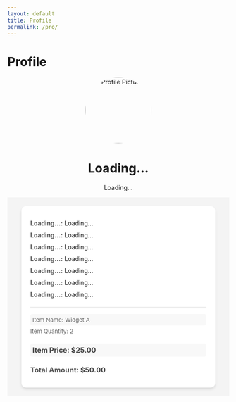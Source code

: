 ```yaml
---
layout: default
title: Profile
permalink: /pro/
---
```


# Profile

<title>Profile Page</title>

<div id="profilePage">
  <div class="profile-container">
    <img id="profilePicture" src="default-avatar.png" alt="Profile Picture">
    <h1 id="profileName">Loading...</h1>
    <p id="profileEmail">Loading...</p>
  </div>

 <div id="results-container">
  <div class="result-card">
    <p><strong>Loading...:</strong> Loading...</p>
    <p><strong>Loading...:</strong> Loading...</p>
    <p><strong>Loading...:</strong> Loading...</p>
    <p><strong>Loading...:</strong> Loading...</p>
    <p><strong>Loading...:</strong> Loading...</p>
    <p><strong>Loading...:</strong> Loading...</p>
    <p><strong>Loading...:</strong> Loading...</p>
    <div>
      <p>Item Name: Widget A</p>
      <p>Item Quantity: 2</p>
      <p>Item Price: $25.00</p>
    </div>
    <p><strong>Total Amount:</strong> $50.00</p>
  </div>
</div>




  <style>
  /* Add some basic styles */
  .profile-container {
    text-align: center;
  }

  .profile-container img {
    width: 150px;
    height: 150px;
    border-radius: 50%;
  }

  .account-info {
    margin-top: 20px;
  }

  .account-info p {
    margin: 5px 0;
  }

/* Results Container */
#results-container {
  display: flex;
  flex-wrap: wrap;
  gap: 20px;
  padding: 20px;
  justify-content: center;
  background-color: #f4f4f4;
}

/* Individual Result Card */
.result-card {
  background-color: #fff;
  border-radius: 10px;
  box-shadow: 0 4px 6px rgba(0, 0, 0, 0.1);
  padding: 20px;
  max-width: 400px;
  width: 100%;
  transition: transform 0.3s ease, box-shadow 0.3s ease;
}

.result-card:hover {
  transform: translateY(-5px);
  box-shadow: 0 6px 12px rgba(0, 0, 0, 0.15);
}

/* Result Card Content */
.result-card p {
  margin: 10px 0;
  font-size: 14px;
}

.result-card strong {
  color: #555;
}

/* Items Section */
.result-card div {
  margin-top: 20px;
  border-top: 1px solid #ddd;
  padding-top: 10px;
}

.result-card div p {
  margin: 5px 0;
  font-size: 13px;
  color: #666;
}

.result-card div p:nth-child(odd) {
  background-color: #f8f8f8;
  padding: 5px;
  border-radius: 5px;
}

/* Total Amount */
.result-card p:last-of-type {
  font-size: 16px;
  font-weight: bold;
  color: #444;
  margin-top: 20px;
}

/* Responsive Design */
@media (max-width: 768px) {
  #results-container {
    flex-direction: column;
    align-items: center;
  }

  .result-card {
    max-width: 90%;
  }
}
</style>




<script>
  const apiUrl = "https://script.google.com/macros/s/AKfycbyY9UyIOjwuLlJ0YK_KleuXXiEfkr1rnivBtbW-x1Ptn9YB4fS9ypBeCZPUECMsdpxt/exec"; // Replace with your Web App URL

  // Fetch data by email
  async function fetchDataByEmail(email) {
  try {
    console.log("Fetching data for email:", email);

    const response = await fetch(`${apiUrl}?email=${encodeURIComponent(email)}`);
    console.log("Response received:", response);

    if (!response.ok) {
      console.error(`HTTP Error: ${response.status}`);
      throw new Error(`HTTP error! Status: ${response.status}`);
    }

    const data = await response.json();
    console.log("Raw API Response:", data);

    // Validate and filter data for the given email
    const filteredData = data.filter(record => record.email === email);
    console.log("Filtered Data:", filteredData);

    if (filteredData.length === 0) {
      console.warn("No data found for the provided email.");
      displayResults([]);
      return;
    }

    displayResults(filteredData);
  } catch (error) {
    console.error("Fetch Error:", error);
    displayResults([]);
  }
}


  // Format address
  function formatAddress(street, city, state, postal, country) {
    return [street, city, state, postal, country]
      .map(part => part || "N/A")
      .join(", ");
  }

  // Display results
  function displayResults(results) {
    const resultsContainer = document.getElementById("results-container");
    resultsContainer.innerHTML = ""; // Clear previous results

    if (results.length === 0) {
      resultsContainer.innerHTML = "<p>No results found.</p>";
      return;
    }

    const groupedResults = results.reduce((acc, result) => {
      const { orderId } = result;

      if (!acc[orderId]) {
        acc[orderId] = {
          ...result,
          items: [],
          totalAmount: 0
        };
      }

      const itemTotal = parseFloat(result.itemPrice || 0) * parseInt(result.itemQuantity || 0, 10);
      acc[orderId].items.push({
        itemName: result.itemName,
        itemQuantity: result.itemQuantity,
        itemPrice: result.itemPrice,
        itemTotal: itemTotal
      });

      acc[orderId].totalAmount += itemTotal;
      return acc;
    }, {});

    Object.values(groupedResults).forEach(order => {
      const resultCard = document.createElement("div");
      resultCard.className = "result-card";

      let itemsHTML = order.items
        .map(
          item => `
          <p>Item Name: ${item.itemName || "N/A"}</p>
          <p>Item Quantity: ${item.itemQuantity || "N/A"}</p>
          <p>Item Price: $${parseFloat(item.itemPrice || 0).toFixed(2)}</p>
          <p>Item Total: $${item.itemTotal.toFixed(2)}</p>
          <hr>`
        )
        .join("");

      resultCard.innerHTML = `
        <p><strong>Account Number:</strong> ${order.accountNumber || "N/A"}</p>
        <p><strong>Name:</strong> ${order.name || "N/A"}</p>
        <p><strong>Email:</strong> ${order.email || "N/A"}</p>
        <p><strong>Order ID:</strong> ${order.orderId || "N/A"}</p>
        <p><strong>Phone:</strong> ${order.phone || "N/A"}</p>
        <p><strong>Billing Address:</strong> ${formatAddress(
          order.billingStreet,
          order.billingCity,
          order.billingState,
          order.billingPostal,
          order.billingCountry
        )}</p>
        <p><strong>Shipping Address:</strong> ${formatAddress(
          order.shippingStreet,
          order.shippingCity,
          order.shippingState,
          order.shippingPostal,
          order.shippingCountry
        )}</p>
        <div>${itemsHTML}</div>
        <p><strong>Total Amount:</strong> $${parseFloat(order.totalAmount).toFixed(2)}</p>
      `;

      resultsContainer.appendChild(resultCard);
    });
  }

  // Get logged-in user's email
  function getLoggedInUserEmail() {
    return localStorage.getItem("userEmail") || null;
  }

  // Fetch data on DOMContentLoaded
  document.addEventListener("DOMContentLoaded", () => {
    const userEmail = getLoggedInUserEmail();
    if (userEmail) {
      console.log("User email found:", userEmail);
      fetchDataByEmail(userEmail);
    } else {
      console.warn("No user email found in localStorage.");
    }
  });
</script>
